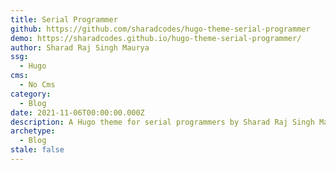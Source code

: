 ```yaml
---
title: Serial Programmer
github: https://github.com/sharadcodes/hugo-theme-serial-programmer
demo: https://sharadcodes.github.io/hugo-theme-serial-programmer/
author: Sharad Raj Singh Maurya
ssg:
  - Hugo
cms:
  - No Cms
category:
  - Blog
date: 2021-11-06T00:00:00.000Z
description: A Hugo theme for serial programmers by Sharad Raj Singh Maurya
archetype:
  - Blog
stale: false
---
```

